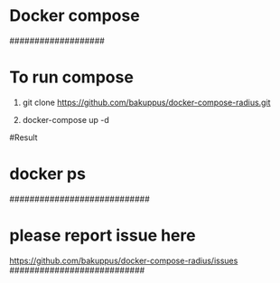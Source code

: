 #  Docker compose #
###################

# To run compose

1. git clone https://github.com/bakuppus/docker-compose-radius.git

2. docker-compose up -d

#Result 

# docker ps



############################  
# please report issue  here
https://github.com/bakuppus/docker-compose-radius/issues
###########################
